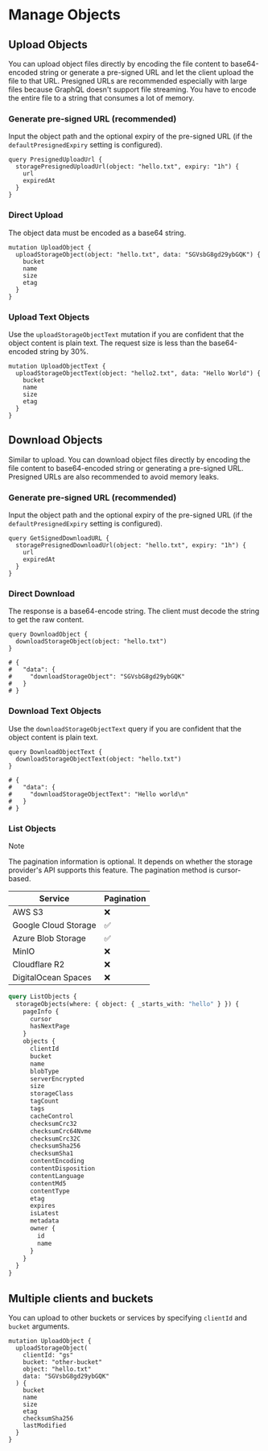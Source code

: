 # Manage Objects

## Upload Objects

You can upload object files directly by encoding the file content to base64-encoded string or generate a pre-signed URL and let the client upload the file to that URL. Presigned URLs are recommended especially with large files because GraphQL doesn't support file streaming. You have to encode the entire file to a string that consumes a lot of memory.

### Generate pre-signed URL (recommended)

Input the object path and the optional expiry of the pre-signed URL (if the `defaultPresignedExpiry` setting is configured).

```gql
query PresignedUploadUrl {
  storagePresignedUploadUrl(object: "hello.txt", expiry: "1h") {
    url
    expiredAt
  }
}
```

### Direct Upload

The object data must be encoded as a base64 string.

```gql
mutation UploadObject {
  uploadStorageObject(object: "hello.txt", data: "SGVsbG8gd29ybGQK") {
    bucket
    name
    size
    etag
  }
}
```

### Upload Text Objects

Use the `uploadStorageObjectText` mutation if you are confident that the object content is plain text. The request size is less than the base64-encoded string by 30%.

```gql
mutation UploadObjectText {
  uploadStorageObjectText(object: "hello2.txt", data: "Hello World") {
    bucket
    name
    size
    etag
  }
}
```

## Download Objects

Similar to upload. You can download object files directly by encoding the file content to base64-encoded string or generating a pre-signed URL. Presigned URLs are also recommended to avoid memory leaks.

### Generate pre-signed URL (recommended)

Input the object path and the optional expiry of the pre-signed URL (if the `defaultPresignedExpiry` setting is configured).

```gql
query GetSignedDownloadURL {
  storagePresignedDownloadUrl(object: "hello.txt", expiry: "1h") {
    url
    expiredAt
  }
}
```

### Direct Download

The response is a base64-encode string. The client must decode the string to get the raw content.

```gql
query DownloadObject {
  downloadStorageObject(object: "hello.txt")
}

# {
#   "data": {
#     "downloadStorageObject": "SGVsbG8gd29ybGQK"
#   }
# }
```

### Download Text Objects

Use the `downloadStorageObjectText` query if you are confident that the object content is plain text.

```gql
query DownloadObjectText {
  downloadStorageObjectText(object: "hello.txt")
}

# {
#   "data": {
#     "downloadStorageObjectText": "Hello world\n"
#   }
# }
```

### List Objects

> [!NOTE]
> The pagination information is optional. It depends on whether the storage provider's API supports this feature. The pagination method is cursor-based.

| Service              | Pagination |
| -------------------- | ---------- |
| AWS S3               | ❌         |
| Google Cloud Storage | ✅         |
| Azure Blob Storage   | ✅         |
| MinIO                | ❌         |
| Cloudflare R2        | ❌         |
| DigitalOcean Spaces  | ❌         |

```graphql
query ListObjects {
  storageObjects(where: { object: { _starts_with: "hello" } }) {
    pageInfo {
      cursor
      hasNextPage
    }
    objects {
      clientId
      bucket
      name
      blobType
      serverEncrypted
      size
      storageClass
      tagCount
      tags
      cacheControl
      checksumCrc32
      checksumCrc64Nvme
      checksumCrc32C
      checksumSha256
      checksumSha1
      contentEncoding
      contentDisposition
      contentLanguage
      contentMd5
      contentType
      etag
      expires
      isLatest
      metadata
      owner {
        id
        name
      }
    }
  }
}
```

## Multiple clients and buckets

You can upload to other buckets or services by specifying `clientId` and `bucket` arguments.

```gql
mutation UploadObject {
  uploadStorageObject(
    clientId: "gs"
    bucket: "other-bucket"
    object: "hello.txt"
    data: "SGVsbG8gd29ybGQK"
  ) {
    bucket
    name
    size
    etag
    checksumSha256
    lastModified
  }
}
```

